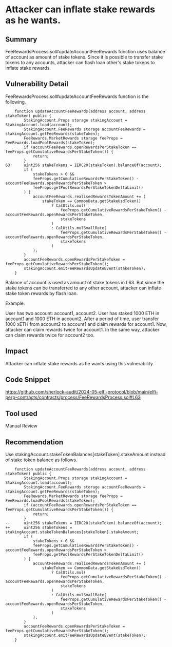 # Attacker can inflate stake rewards as he wants.
## Summary
FeeRewardsProcess.sol#updateAccountFeeRewards function uses balance of account as amount of stake tokens.
Since it is possible to transfer stake tokens to any accounts, attacker can flash loan other's stake tokens to inflate stake rewards.

## Vulnerability Detail
FeeRewardsProcess.sol#updateAccountFeeRewards function is the following.
```solidity
    function updateAccountFeeRewards(address account, address stakeToken) public {
        StakingAccount.Props storage stakingAccount = StakingAccount.load(account);
        StakingAccount.FeeRewards storage accountFeeRewards = stakingAccount.getFeeRewards(stakeToken);
        FeeRewards.MarketRewards storage feeProps = FeeRewards.loadPoolRewards(stakeToken);
        if (accountFeeRewards.openRewardsPerStakeToken == feeProps.getCumulativeRewardsPerStakeToken()) {
            return;
        }
63:     uint256 stakeTokens = IERC20(stakeToken).balanceOf(account);
        if (
            stakeTokens > 0 &&
            feeProps.getCumulativeRewardsPerStakeToken() - accountFeeRewards.openRewardsPerStakeToken >
            feeProps.getPoolRewardsPerStakeTokenDeltaLimit()
        ) {
            accountFeeRewards.realisedRewardsTokenAmount += (
                stakeToken == CommonData.getStakeUsdToken()
                    ? CalUtils.mul(
                        feeProps.getCumulativeRewardsPerStakeToken() - accountFeeRewards.openRewardsPerStakeToken,
                        stakeTokens
                    )
                    : CalUtils.mulSmallRate(
                        feeProps.getCumulativeRewardsPerStakeToken() - accountFeeRewards.openRewardsPerStakeToken,
                        stakeTokens
                    )
            );
        }
        accountFeeRewards.openRewardsPerStakeToken = feeProps.getCumulativeRewardsPerStakeToken();
        stakingAccount.emitFeeRewardsUpdateEvent(stakeToken);
    }
```
Balance of account is used as amount of stake tokens in L63.
But since the stake tokens can be transferred to any other account, attacker can inflate stake token rewards by flash loan.

Example:

User has two account: account1, account2.
User has staked 1000 ETH in account1 and 1000 ETH in account2.
After a period of time, user transfer 1000 xETH from account2 to account1 and claim rewards for account1.
Now, attacker can claim rewards twice for account1.
In the same way, attacker can claim rewards twice for account2 too.

## Impact
Attacker can inflate stake rewards as he wants using this vulnerability.

## Code Snippet
https://github.com/sherlock-audit/2024-05-elfi-protocol/blob/main/elfi-perp-contracts/contracts/process/FeeRewardsProcess.sol#L63

## Tool used
Manual Review

## Recommendation
Use stakingAccount.stakeTokenBalances[stakeToken].stakeAmount instead of stake token balance as follows.
```solidity
    function updateAccountFeeRewards(address account, address stakeToken) public {
        StakingAccount.Props storage stakingAccount = StakingAccount.load(account);
        StakingAccount.FeeRewards storage accountFeeRewards = stakingAccount.getFeeRewards(stakeToken);
        FeeRewards.MarketRewards storage feeProps = FeeRewards.loadPoolRewards(stakeToken);
        if (accountFeeRewards.openRewardsPerStakeToken == feeProps.getCumulativeRewardsPerStakeToken()) {
            return;
        }
--      uint256 stakeTokens = IERC20(stakeToken).balanceOf(account);
++      uint256 stakeTokens = stakingAccount.stakeTokenBalances[stakeToken].stakeAmount;
        if (
            stakeTokens > 0 &&
            feeProps.getCumulativeRewardsPerStakeToken() - accountFeeRewards.openRewardsPerStakeToken >
            feeProps.getPoolRewardsPerStakeTokenDeltaLimit()
        ) {
            accountFeeRewards.realisedRewardsTokenAmount += (
                stakeToken == CommonData.getStakeUsdToken()
                    ? CalUtils.mul(
                        feeProps.getCumulativeRewardsPerStakeToken() - accountFeeRewards.openRewardsPerStakeToken,
                        stakeTokens
                    )
                    : CalUtils.mulSmallRate(
                        feeProps.getCumulativeRewardsPerStakeToken() - accountFeeRewards.openRewardsPerStakeToken,
                        stakeTokens
                    )
            );
        }
        accountFeeRewards.openRewardsPerStakeToken = feeProps.getCumulativeRewardsPerStakeToken();
        stakingAccount.emitFeeRewardsUpdateEvent(stakeToken);
    }
```